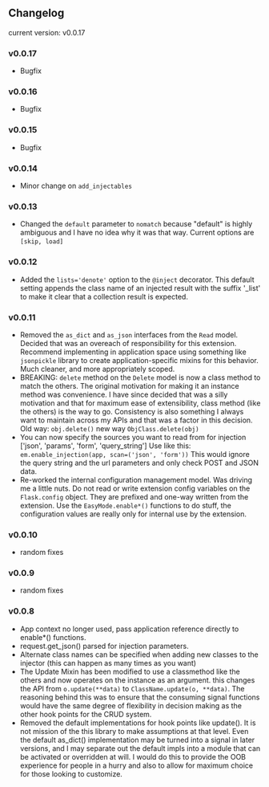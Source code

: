 ## Changelog
current version: v0.0.17

### v0.0.17
* Bugfix

### v0.0.16
* Bugfix

### v0.0.15
* Bugfix

### v0.0.14
* Minor change on ``` add_injectables ```

### v0.0.13
* Changed the ``` default ``` parameter to ``` nomatch ``` because "default" is highly ambiguous and I have no idea why it was that way. Current options are ``` [skip, load] ```

### v0.0.12
* Added the ``` lists='denote' ``` option to the ``` @inject ``` decorator. This default setting appends the class name of an injected result with the suffix '_list' to make it clear that a collection result is expected.

### v0.0.11
* Removed the ``` as_dict ``` and ``` as_json ``` interfaces from the ``` Read ``` model. Decided that was an overeach of responsibility for this extension. Recommend implementing in application space using something like ``` jsonpickle ``` library to create application-specific mixins for this behavior. Much cleaner, and more appropriately scoped.
* BREAKING: ``` delete ``` method on the ``` Delete ``` model is now a class method to match the others. The original motivation for making it an instance method was convenience. I have since decided that was a silly motivation and that for maximum ease of extensibility, class method (like the others) is the way to go. Consistency is also something I always want to maintain across my APIs and that was a factor in this decision. Old way: ``` obj.delete() ``` new way ``` ObjClass.delete(obj) ```
* You can now specify the sources you want to read from for injection ['json', 'params', 'form', 'query_string'] Use like this: ``` em.enable_injection(app, scan=('json', 'form')) ``` This would ignore the query string and the url parameters and only check POST and JSON data.
* Re-worked the internal configuration management model. Was driving me a little nuts. Do not read or write extension config variables on the ``` Flask.config ``` object. They are prefixed and one-way written from the extension. Use the ``` EasyMode.enable*() ``` functions to do stuff, the configuration values are really only for internal use by the extension.

### v0.0.10
* random fixes

### v0.0.9
* random fixes

### v0.0.8

* App context no longer used, pass application reference directly to enable*() functions.
* request.get_json() parsed for injection parameters.
* Alternate class names can be specified when adding new classes to the injector (this can happen as many times as you want)
* The Update Mixin has been modified to use a classmethod like the others and now operates on the instance as an argument.
  this changes the API from ``` o.update(**data) ``` to ``` ClassName.update(o, **data) ```. The reasoning behind this was to
  ensure that the consuming signal functions would have the same degree of flexibility in decision making as the other hook
  points for the CRUD system.
* Removed the default implementations for hook points like update(). It is not mission of the this library to make assumptions
  at that level. Even the default as_dict() implementation may be turned into a signal in later versions, and I may separate
  out the default impls into a module that can be activated or overridden at will. I would do this to provide the OOB experience
  for people in a hurry and also to allow for maximum choice for those looking to customize.